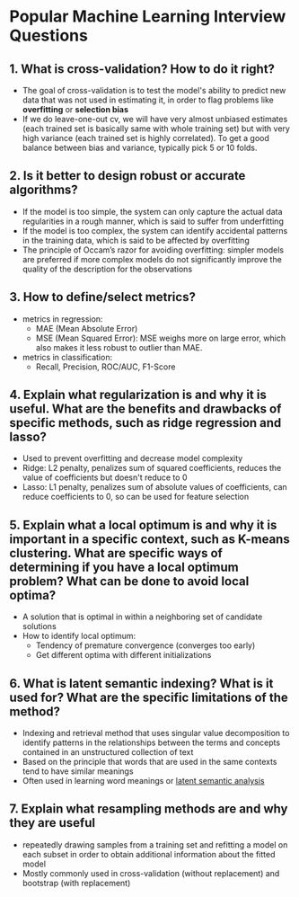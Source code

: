# Popular Machine Learning Interview Questions

## 1. What is cross-validation? How to do it right?
* The goal of cross-validation is to test the model's ability to predict new data that was not used in estimating it, in order to flag problems like **overfitting** or **selection bias**
* If we do leave-one-out cv, we will have very almost unbiased estimates (each trained set is basically same with whole training set) but with very high variance (each trained set is highly correlated). To get a good balance between bias and variance, typically pick 5 or 10 folds.

## 2. Is it better to design robust or accurate algorithms?
* If the model is too simple, the system can only capture the actual data regularities in a rough manner, which is said to suffer from underfitting
* If the model is too complex, the system can identify accidental patterns in the training data, which is said to be affected by overfitting
* The principle of Occam’s razor for avoiding overfitting: simpler models are preferred if more complex models do not significantly improve the quality of the description for the observations

## 3. How to define/select metrics?
* metrics in regression:
  * MAE (Mean Absolute Error)
  * MSE (Mean Squared Error): MSE weighs more on large error, which also makes it less robust to outlier than MAE.
* metrics in classification:
  * Recall, Precision, ROC/AUC, F1-Score

## 4. Explain what regularization is and why it is useful. What are the benefits and drawbacks of specific methods, such as ridge regression and lasso?
* Used to prevent overfitting and decrease model complexity
* Ridge: L2 penalty, penalizes sum of squared coefficients, reduces the value of coefficients but doesn't reduce to 0
* Lasso: L1 penalty, penalizes sum of absolute values of coefficients, can reduce coefficients to 0, so can be used for feature selection

## 5. Explain what a local optimum is and why it is important in a specific context, such as K-means clustering. What are specific ways of determining if you have a local optimum problem? What can be done to avoid local optima?
* A solution that is optimal in within a neighboring set of candidate solutions
* How to identify local optimum:
  * Tendency of premature convergence (converges too early)
  * Get different optima with different initializations

## 6. What is latent semantic indexing? What is it used for? What are the specific limitations of the method?
* Indexing and retrieval method that uses singular value decomposition to identify patterns in the relationships between the terms and concepts contained in an unstructured collection of text
* Based on the principle that words that are used in the same contexts tend to have similar meanings
* Often used in learning word meanings or [latent semantic analysis](https://www.asc.ohio-state.edu/reidy.16/LSAtutorial.pdf)

## 7. Explain what resampling methods are and why they are useful
* repeatedly drawing samples from a training set and refitting a model on each subset in order to obtain additional information about the fitted model
* Mostly commonly used in cross-validation (without replacement) and bootstrap (with replacement)
